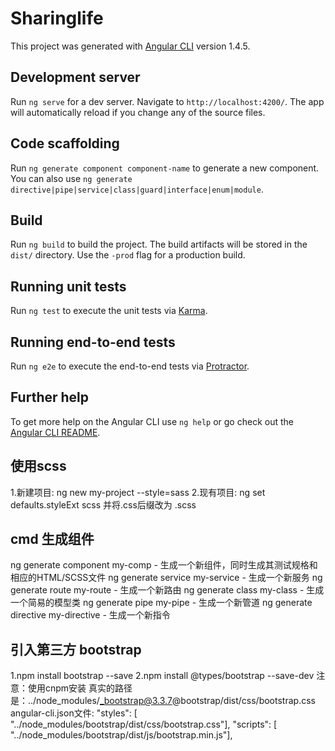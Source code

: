 # Sharinglife

This project was generated with [Angular CLI](https://github.com/angular/angular-cli) version 1.4.5.

## Development server

Run `ng serve` for a dev server. Navigate to `http://localhost:4200/`. The app will automatically reload if you change any of the source files.

## Code scaffolding

Run `ng generate component component-name` to generate a new component. You can also use `ng generate directive|pipe|service|class|guard|interface|enum|module`.

## Build

Run `ng build` to build the project. The build artifacts will be stored in the `dist/` directory. Use the `-prod` flag for a production build.

## Running unit tests

Run `ng test` to execute the unit tests via [Karma](https://karma-runner.github.io).

## Running end-to-end tests

Run `ng e2e` to execute the end-to-end tests via [Protractor](http://www.protractortest.org/).

## Further help

To get more help on the Angular CLI use `ng help` or go check out the [Angular CLI README](https://github.com/angular/angular-cli/blob/master/README.md).

## 使用scss
1.新建项目: ng new my-project --style=sass
2.现有项目: ng set defaults.styleExt scss   并将.css后缀改为 .scss

## cmd 生成组件
ng generate component my-comp - 生成一个新组件，同时生成其测试规格和相应的HTML/SCSS文件
ng generate service my-service - 生成一个新服务
ng generate route my-route - 生成一个新路由
ng generate class my-class - 生成一个简易的模型类
ng generate pipe my-pipe - 生成一个新管道
ng generate directive my-directive - 生成一个新指令

## 引入第三方 bootstrap

1.npm install bootstrap --save  2.npm install @types/bootstrap --save-dev 注意：使用cnpm安装 真实的路径是：../node_modules/_bootstrap@3.3.7@bootstrap/dist/css/bootstrap.css
angular-cli.json文件:
"styles": [ "../node_modules/bootstrap/dist/css/bootstrap.css"],
"scripts": [ "../node_modules/bootstrap/dist/js/bootstrap.min.js"],

